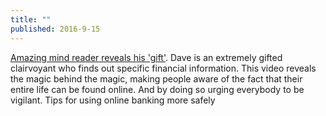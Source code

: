 ```yaml
---
title: ""
published: 2016-9-15
---
```


  <a href="https://www.youtube.com/watch?v=F7pYHN9iC9I" target="_blank">Amazing mind reader reveals his 'gift'</a>. Dave is an extremely gifted clairvoyant who finds out specific financial information. This video reveals the magic behind the magic, making people aware of the fact that their entire life can be found online. And by doing so urging everybody to be vigilant. Tips for using online banking more safely

